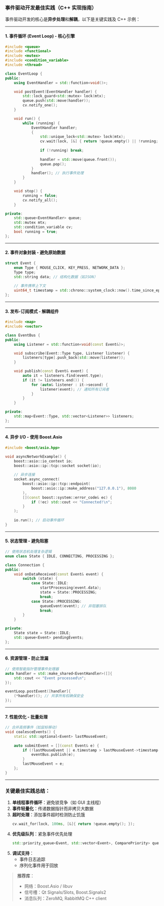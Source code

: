 ### 事件驱动开发最佳实践（C++ 实现指南）

事件驱动开发的核心是**异步处理**和**解耦**，以下是关键实践及 C++ 示例：

---

#### 1. **事件循环 (Event Loop) - 核心引擎**
```cpp
#include <queue>
#include <functional>
#include <mutex>
#include <condition_variable>
#include <thread>

class EventLoop {
public:
    using EventHandler = std::function<void()>;

    void postEvent(EventHandler handler) {
        std::lock_guard<std::mutex> lock(mtx);
        queue.push(std::move(handler));
        cv.notify_one();
    }

    void run() {
        while (running) {
            EventHandler handler;
            {
                std::unique_lock<std::mutex> lock(mtx);
                cv.wait(lock, [&] { return !queue.empty() || !running; });
                
                if (!running) break;
                
                handler = std::move(queue.front());
                queue.pop();
            }
            handler(); // 执行事件处理
        }
    }

    void stop() {
        running = false;
        cv.notify_all();
    }

private:
    std::queue<EventHandler> queue;
    std::mutex mtx;
    std::condition_variable cv;
    bool running = true;
};
```

---

#### 2. **事件对象封装 - 避免原始数据**
```cpp
struct Event {
    enum Type { MOUSE_CLICK, KEY_PRESS, NETWORK_DATA };
    Type type;
    std::string data; // 结构化数据（如JSON）
    
    // 事件携带上下文
    uint64_t timestamp = std::chrono::system_clock::now().time_since_epoch().count();
};
```

---

#### 3. **发布-订阅模式 - 解耦组件**
```cpp
#include <map>
#include <vector>

class EventBus {
public:
    using Listener = std::function<void(const Event&)>;

    void subscribe(Event::Type type, Listener listener) {
        listeners[type].push_back(std::move(listener));
    }

    void publish(const Event& event) {
        auto it = listeners.find(event.type);
        if (it != listeners.end()) {
            for (auto& listener : it->second) {
                listener(event); // 通知所有订阅者
            }
        }
    }

private:
    std::map<Event::Type, std::vector<Listener>> listeners;
};
```

---

#### 4. **异步 I/O - 使用 Boost.Asio**
```cpp
#include <boost/asio.hpp>

void asyncNetworkExample() {
    boost::asio::io_context io;
    boost::asio::ip::tcp::socket socket(io);
    
    // 异步连接
    socket.async_connect(
        boost::asio::ip::tcp::endpoint(
            boost::asio::ip::make_address("127.0.0.1"), 8080
        ),
        [](const boost::system::error_code& ec) {
            if (!ec) std::cout << "Connected!\n";
        }
    );
    
    io.run(); // 启动事件循环
}
```

---

#### 5. **状态管理 - 避免阻塞**
```cpp
// 使用状态机处理复杂逻辑
enum class State { IDLE, CONNECTING, PROCESSING };

class Connection {
public:
    void onDataReceived(const Event& event) {
        switch (state) {
            case State::IDLE:
                startProcessing(event.data);
                state = State::PROCESSING;
                break;
            case State::PROCESSING:
                queueEvent(event); // 非阻塞排队
                break;
        }
    }

private:
    State state = State::IDLE;
    std::queue<Event> pendingEvents;
};
```

---

#### 6. **资源管理 - 防止泄漏**
```cpp
// 使用智能指针管理事件处理器
auto handler = std::make_shared<EventHandler>([]{
    std::cout << "Event processed\n";
});

eventLoop.postEvent([handler]{
    (*handler)(); // 共享所有权确保安全
});
```

---

#### 7. **性能优化 - 批量处理**
```cpp
// 合并高频事件（如鼠标移动）
void coalesceEvents() {
    static std::optional<Event> lastMouseEvent;
    
    auto submitEvent = [](const Event& e) {
        if (!lastMouseEvent || e.timestamp > lastMouseEvent->timestamp + 10) {
            eventBus.publish(e);
        }
        lastMouseEvent = e;
    };
}
```

---

### 关键最佳实践总结：
1. **单线程事件循环**：避免锁竞争（如 GUI 主线程）
2. **事件轻量化**：传递数据指针而非拷贝大数据
3. **超时处理**：添加事件超时检测防止饥饿
   ```cpp
   cv.wait_for(lock, 100ms, [&]{ return !queue.empty(); });
   ```
4. **优先级队列**：紧急事件优先处理
   ```cpp
   std::priority_queue<Event, std::vector<Event>, ComparePriority> queue;
   ```
5. **调试支持**：
   - 事件日志追踪
   - 序列化事件用于回放

> **推荐库**：  
> - 网络：Boost.Asio / libuv  
> - 信号槽：Qt Signals/Slots, Boost.Signals2  
> - 消息队列：ZeroMQ, RabbitMQ C++ client